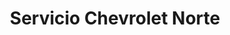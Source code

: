 ---
title: "Servicio Chevrolet Norte"
url: /bogota-d-c/servicio-chevrolet-norte/
shop: reparación de automóviles
---